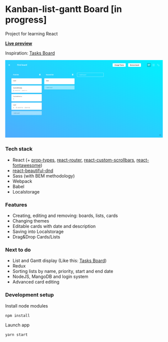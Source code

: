# Kanban-list-gantt Board [in progress]

Project for learning React

**[Live preview](https://whitecohle.github.io/kanban-list-gantt-board)**

Inspiration: [Tasks Board](https://dribbble.com/shots/3846682-Tasks-Board)

<p align="center">
<img src="public/preview.png"/>
</p>

### Tech stack

- React (+ [prop-types](https://github.com/facebook/prop-types), [react-router](https://github.com/ReactTraining/react-router), [react-custom-scrollbars](https://github.com/malte-wessel/react-custom-scrollbars), [react-fontawesome](https://github.com/FortAwesome/react-fontawesome))
- [react-beautiful-dnd](https://github.com/atlassian/react-beautiful-dnd)
- Sass (with BEM methodology)
- Webpack
- Babel
- Localstorage

### Features

 - Creating, editing and removing: boards, lists, cards
 - Changing themes
 - Editable cards with date and description
 - Saving into Localstorage
 - Drag&Drop Cards/Lists

### Next to do

 - List and Gantt display (Like this: [Tasks Board](https://dribbble.com/shots/3846682-Tasks-Board))
 - Redux
 - Sorting lists by name, priority, start and end date
 - NodeJS, MangoDB and login system
 - Advanced card editing 

### Development setup

Install node modules  
```
npm install
```  
Launch app
```
yarn start
```